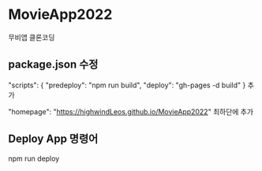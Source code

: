 # MovieApp2022
무비앱 클론코딩

## package.json 수정 
"scripts": {
  "predeploy": "npm run build",
  "deploy": "gh-pages -d build"
}
추가

"homepage": "https://highwindLeos.github.io/MovieApp2022"
최하단에 추가

## Deploy App 명령어
npm run deploy
